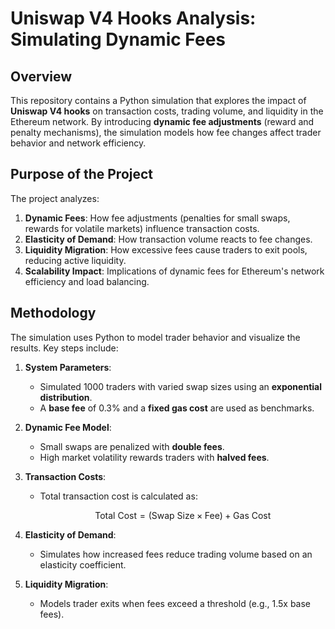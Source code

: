 # **Uniswap V4 Hooks Analysis: Simulating Dynamic Fees**

## **Overview**
This repository contains a Python simulation that explores the impact of **Uniswap V4 hooks** on transaction costs, trading volume, and liquidity in the Ethereum network. By introducing **dynamic fee adjustments** (reward and penalty mechanisms), the simulation models how fee changes affect trader behavior and network efficiency.

## **Purpose of the Project**
The project analyzes:
1. **Dynamic Fees**: How fee adjustments (penalties for small swaps, rewards for volatile markets) influence transaction costs.
2. **Elasticity of Demand**: How transaction volume reacts to fee changes.
3. **Liquidity Migration**: How excessive fees cause traders to exit pools, reducing active liquidity.
4. **Scalability Impact**: Implications of dynamic fees for Ethereum's network efficiency and load balancing.

## **Methodology**
The simulation uses Python to model trader behavior and visualize the results. Key steps include:

1. **System Parameters**:
   - Simulated 1000 traders with varied swap sizes using an **exponential distribution**.
   - A **base fee** of 0.3% and a **fixed gas cost** are used as benchmarks.

2. **Dynamic Fee Model**:
   - Small swaps are penalized with **double fees**.
   - High market volatility rewards traders with **halved fees**.

3. **Transaction Costs**:
   - Total transaction cost is calculated as:
     ```math
     \text{Total Cost} = (\text{Swap Size} \times \text{Fee}) + \text{Gas Cost}
     ```

4. **Elasticity of Demand**:
   - Simulates how increased fees reduce trading volume based on an elasticity coefficient.

5. **Liquidity Migration**:
   - Models trader exits when fees exceed a threshold (e.g., 1.5x base fees).

